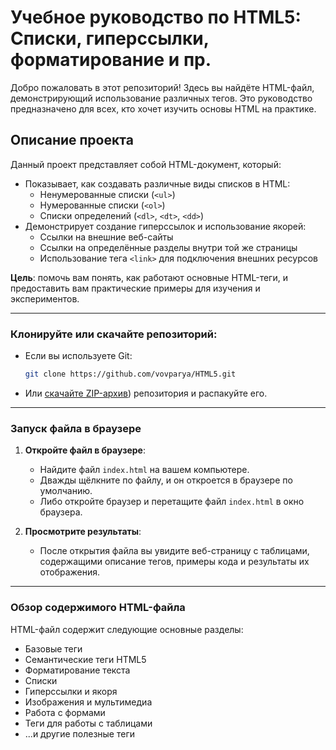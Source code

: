 # Учебное руководство по HTML5: Списки, гиперссылки, форматирование и пр.

Добро пожаловать в этот репозиторий! Здесь вы найдёте HTML-файл, демонстрирующий использование различных тегов. Это руководство предназначено для всех, кто хочет изучить основы HTML на практике.


## Описание проекта

Данный проект представляет собой HTML-документ, который:

- Показывает, как создавать различные виды списков в HTML:
  - Ненумерованные списки (`<ul>`)
  - Нумерованные списки (`<ol>`)
  - Списки определений (`<dl>`, `<dt>`, `<dd>`)
- Демонстрирует создание гиперссылок и использование якорей:
  - Ссылки на внешние веб-сайты
  - Ссылки на определённые разделы внутри той же страницы
  - Использование тега `<link>` для подключения внешних ресурсов

**Цель**: помочь вам понять, как работают основные HTML-теги, и предоставить вам практические примеры для изучения и экспериментов.

---
### **Клонируйте или скачайте репозиторий**:

   - Если вы используете Git:

     ```bash
     git clone https://github.com/vovparya/HTML5.git
     ```

   - Или [скачайте ZIP-архив](https://github.com/vovparya/HTML5.git)) репозитория и распакуйте его.

---
### **Запуск файла в браузере**

1. **Откройте файл в браузере**:

   - Найдите файл `index.html` на вашем компьютере.
   - Дважды щёлкните по файлу, и он откроется в браузере по умолчанию.
   - Либо откройте браузер и перетащите файл `index.html` в окно браузера.

2. **Просмотрите результаты**:

   - После открытия файла вы увидите веб-страницу с таблицами, содержащими описание тегов, примеры кода и результаты их отображения.

---
### **Обзор содержимого HTML-файла**

HTML-файл содержит следующие основные разделы:
- Базовые теги
- Семантические теги HTML5
- Форматирование текста
- Списки
- Гиперссылки и якоря
- Изображения и мультимедиа
- Работа с формами
- Теги для работы с таблицами
- ...и другие полезные теги
